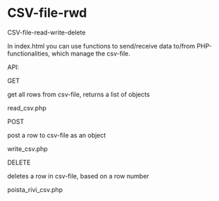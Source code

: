 # CSV-file-rwd
CSV-file-read-write-delete

In index.html you can use functions to send/receive data to/from PHP-functionalities, which manage the csv-file.

API:

GET

  get all rows from csv-file, returns a list of objects
  
  read_csv.php
  
POST

  post a row to csv-file as an object
  
  write_csv.php
  
DELETE

  deletes a row in csv-file, based on a row number
  
  poista_rivi_csv.php
